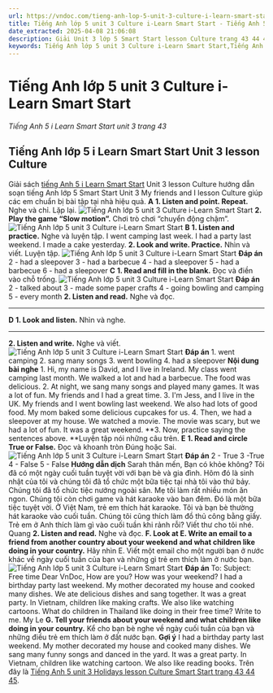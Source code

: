 ```yaml
---
url: https://vndoc.com/tieng-anh-lop-5-unit-3-culture-i-learn-smart-start-321883
title: Tiếng Anh lớp 5 unit 3 Culture i-Learn Smart Start - Tiếng Anh 5 i Learn Smart Start unit 3 trang 43 - VnDoc.com
date_extracted: 2025-04-08 21:06:08
description: Giải Unit 3 lớp 5 Smart Start lesson Culture trang 43 44 45 giúp các em học sinh chuẩn bị kiến thức trọng tâm hiệu quả.
keywords: Tiếng Anh lớp 5 unit 3 Culture i-Learn Smart Start,Tiếng Anh lớp 5 unit 3 Culture,tiếng anh lớp 5 i learn smart start unit 3 Culture,Tiếng Anh 5 i learn smart start unit 3 Culture,unit 3 lớp 5 smart start,tiếng anh 5 smart start unit 3 Culture,tiếng anh lớp 5 smart start unit 3,unit 3 Culture lớp 5,unit 3 lớp 5 Culture,Tiếng Anh lớp 5 unit 3 Culture trang 43,tiếng anh lớp 5 unit 3 My friends and I Culture,tiếng anh 5 unit 3 My friends and I Culture
---
```


# Tiếng Anh lớp 5 unit 3 Culture i-Learn Smart Start
 _Tiếng Anh 5 i Learn Smart Start unit 3 trang 43_
## Tiếng Anh lớp 5 i Learn Smart Start Unit 3 lesson Culture
Giải sách [tiếng Anh 5 i Learn Smart Start](<https://vndoc.com/giai-bai-tap-i-learn-smart-start5>) Unit 3 lesson Culture hướng dẫn soạn tiếng Anh lớp 5 Smart Start Unit 3 My friends and I lesson Culture giúp các em chuẩn bị bài tập tại nhà hiệu quả.
**A**
**1\. Listen and point. Repeat.** Nghe và chỉ. Lặp lại.
![Tiếng Anh lớp 5 unit 3 Culture i-Learn Smart Start](https://i.vdoc.vn/data/image/2024/06/11/tieng-anh-lop-5-unit-3-culture-i-learn-smart-start-1.png)
**2\. Play the game “Slow motion”.** Chơi trò chơi “chuyển động chậm”.
![Tiếng Anh lớp 5 unit 3 Culture i-Learn Smart Start](https://i.vdoc.vn/data/image/2024/06/11/tieng-anh-lop-5-unit-3-culture-i-learn-smart-start-2.png)
**B**
**1\. Listen and practice.** Nghe và luyện tập.
I went camping last week.
I had a party last weekend.
I made a cake yesterday.
**2\. Look and write. Practice.** Nhìn và viết. Luyện tập.
![Tiếng Anh lớp 5 unit 3 Culture i-Learn Smart Start](https://i.vdoc.vn/data/image/2024/06/11/tieng-anh-lop-5-unit-3-culture-i-learn-smart-start-3.png)
**Đáp án**
2 - had a sleepover
3 - had a barbecue
4 - had a sleepover
5 - had a barbecue
6 - had a sleepover
**C**
**1\. Read and fill in the blank.** Đọc và điền vào chỗ trống.
![Tiếng Anh lớp 5 unit 3 Culture i-Learn Smart Start](https://i.vdoc.vn/data/image/2024/06/11/tieng-anh-lop-5-unit-3-culture-i-learn-smart-start-4.png)
**Đáp án**
2 - talked about
3 - made some paper crafts
4 - going bowling and camping
5 - every month
**2\. Listen and read.** Nghe và đọc.
****
**D**
**1\. Look and listen.** Nhìn và nghe.
****
**2\. Listen and write.** Nghe và viết.
![Tiếng Anh lớp 5 unit 3 Culture i-Learn Smart Start](https://i.vdoc.vn/data/image/2024/06/11/tieng-anh-lop-5-unit-3-culture-i-learn-smart-start-5.png)
**Đáp án**
1\. went camping
2\. sang many songs
3\. went bowling
4\. had a sleepover
**Nội dung bài nghe**
1\. Hi, my name is David, and I live in Ireland. My class went camping last month. We walked a lot and had a barbecue. The food was delicious.
2\. At night, we sang many songs and played many games. It was a lot of fun. My friends and I had a great time.
3\. I'm Jess, and I live in the UK. My friends and I went bowling last weekend. We also had lots of good food. My mom baked some delicious cupcakes for us.
4\. Then, we had a sleepover at my house. We watched a movie. The movie was scary, but we had a lot of fun. It was a great weekend.
**3\. Now, practice saying the sentences above. **Luyện tập nói những câu trên.
**E**
**1\. Read and circle True or False.** Đọc và khoanh tròn Đúng hoặc Sai.
![Tiếng Anh lớp 5 unit 3 Culture i-Learn Smart Start](https://i.vdoc.vn/data/image/2024/06/11/tieng-anh-lop-5-unit-3-culture-i-learn-smart-start-6.png)
**Đáp án**
2 - True
3 -True
4 - False
5 - False
**Hướng dẫn dịch**
Sarah thân mến,
Bạn có khỏe không?
Tôi đã có một ngày cuối tuần tuyệt vời với bạn bè và gia đình. Hôm đó là sinh nhật của tôi và chúng tôi đã tổ chức một bữa tiệc tại nhà tôi vào thứ bảy. Chúng tôi đã tổ chức tiệc nướng ngoài sân. Mẹ tôi làm rất nhiều món ăn ngon. Chúng tôi còn chơi game và hát karaoke vào ban đêm. Đó là một bữa tiệc tuyệt vời. Ở Việt Nam, trẻ em thích hát karaoke. Tôi và bạn bè thường hát karaoke vào cuối tuần. Chúng tôi cũng thích làm đồ thủ công bằng giấy.
Trẻ em ở Anh thích làm gì vào cuối tuần khi rảnh rỗi? Viết thư cho tôi nhé.
Quang
**2\. Listen and read.** Nghe và đọc.
**F. Look at E. Write an email to a friend from another country about your weekend and what children like doing in your country.** Hãy nhìn E. Viết một email cho một người bạn ở nước khác về ngày cuối tuần của bạn và những gì trẻ em thích làm ở nước bạn.
![Tiếng Anh lớp 5 unit 3 Culture i-Learn Smart Start](https://i.vdoc.vn/data/image/2024/06/11/tieng-anh-lop-5-unit-3-culture-i-learn-smart-start-7.png)
**Đáp án**
To:
Subject: Free time
Dear VnDoc,
How are you? How was your weekend?
I had a birthday party last weekend. My mother decorated my house and cooked many dishes. We ate delicious dishes and sang together. It was a great party.
In Vietnam, children like making crafts. We also like watching cartoons.
What do children in Thailand like doing in their free time? Write to me.
My Le
**G. Tell your friends about your weekend and what children like doing in your country.** Kể cho bạn bè nghe về ngày cuối tuần của bạn và những điều trẻ em thích làm ở đất nước bạn.
**Gợi ý**
I had a birthday party last weekend. My mother decorated my house and cooked many dishes. We sang many funny songs and danced in the yard. It was a great party. In Vietnam, children like watching cartoon. We also like reading books.
Trên đây là [Tiếng Anh 5 unit 3 Holidays lesson Culture Smart Start trang 43 44 45](<https://vndoc.com/tieng-anh-lop-5-unit-3-culture-i-learn-smart-start-321883>).

